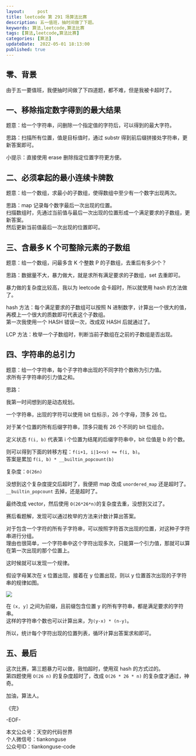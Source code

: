 ```yaml
---   
layout:     post  
title: leetcode 第 291 场算法比赛  
description: 五一值班，抽时间做了下题。       
keywords: 算法,leetcode,算法比赛  
tags: [算法,leetcode,算法比赛]    
categories: [算法]  
updateDate:  2022-05-01 18:13:00  
published: true  
---  
```



## 零、背景  


由于五一要值班，我便抽时间做了下四道题，都不难，但是我被卡超时了。  


## 一、移除指定数字得到的最大结果  


题意：给一个字符串，问删除一个指定值的字符后，可以得到的最大字符。  


思路：扫描所有位置，值是目标值时，通过 substr 得到前后缀拼接处字符串，更新答案即可。  


小提示：直接使用 erase 删除指定位置字符更方便。  


## 二、必须拿起的最小连续卡牌数 


题意：给一个数组，求最小的子数组，使得数组中至少有一个数字出现两次。  


思路：map 记录每个数字最后一次出现的位置。  
扫描数组时，先通过当前值与最后一次出现的位置形成一个满足要求的子数组，更新答案。  
然后更新当前值最后一次出现的位置即可。  


## 三、含最多 K 个可整除元素的子数组  


题意：给一个数组，问最多含 K 个整数 P 的子数组，去重后有多少个？  


思路：数据量不大，暴力做大，就是求所有满足要求的子数组，set 去重即可。  


暴力做的复杂度比较高，我以为 leetcode 会卡超时，所以就使用 hash 的方法做了。  


hash 方法：每个满足要求的子数组可以按照 N 进制数字，计算出一个很大的值，再模上一个很大的质数即可代表这个子数组。  
第一次我使用一个 HASH 错误一次，改成双 HASH 后就通过了。  


LCP 方法：枚举一个子数组时，判断当前子数组在之前的子数组是否出现。  


## 四、字符串的总引力  


题意：给一个字符串，每个子字符串出现的不同字符个数称为引力值。  
求所有子字符串的引力值之和。  


思路：  


我第一时间想到的是动态规划。  


一个字符串，出现的字符可以使用 bit 位标示，26 个字母，顶多 26 位。  


对于某个位置的所有后缀字符串，顶多只能有 26 个不同的 bit 位组合。  


定义状态 `f(i, b)` 代表第 i 个位置为结尾的后缀字符串中，bit 位值是 b 的个数。  


则可以得到下面的转移方程：`f(i+1, i|1<<v) += f(i, b)`。  
答案是累加 `f(i, b) * __builtin_popcount(b)`  



复杂度：`O(26n)`


没想到这个复杂度提交后超时了，我便把 map 改成 `unordered_map` 还是超时了。  
`__builtin_popcount` 去掉，还是超时了。  


最终改成 vector，然后使用 `O(26*26*n)`的复杂度去重，没想到又过了。  




赛后看题解，发现可以通过枚举的方法来计数计算出答案。  


对于包含一个字符的所有子字符串，可以按照字符首次出现的位置，对这种子字符串进行分组。  
理由也很简单，一个字符串中这个字符出现多次，只能算一个引力值，那就可以算在第一次出现的那个位置上。  

 

这时候就可以发现一个规律。  


假设字母某次在 x 位置出现，接着在 y 位置出现，则以 y 位置首次出现的子字符串的规律如图。   


![](https://res2022.tiankonguse.com/images/2022/05/01/007.png)  


在 `(x, y]` 之间为前缀，且前缀包含位置 y 的所有字符串，都是满足要求的字符串。  
这样的字符串个数也可以计算出来，为`(y-x) * (n-y)`。  


所以，统计每个字符出现的位置列表，循环计算出答案求和即可。  


## 五、最后  


这次比赛，第三题暴力可以做，我怕超时，使用双 hash 的方式过的。  
第四题使用 `O(26 n)` 的复杂度超时了，改成 `O(26 * 26 * n)` 的复杂度才通过，神奇。  



加油，算法人。  


《完》  


-EOF-  



本文公众号：天空的代码世界  
个人微信号：tiankonguse  
公众号ID：tiankonguse-code  
  

